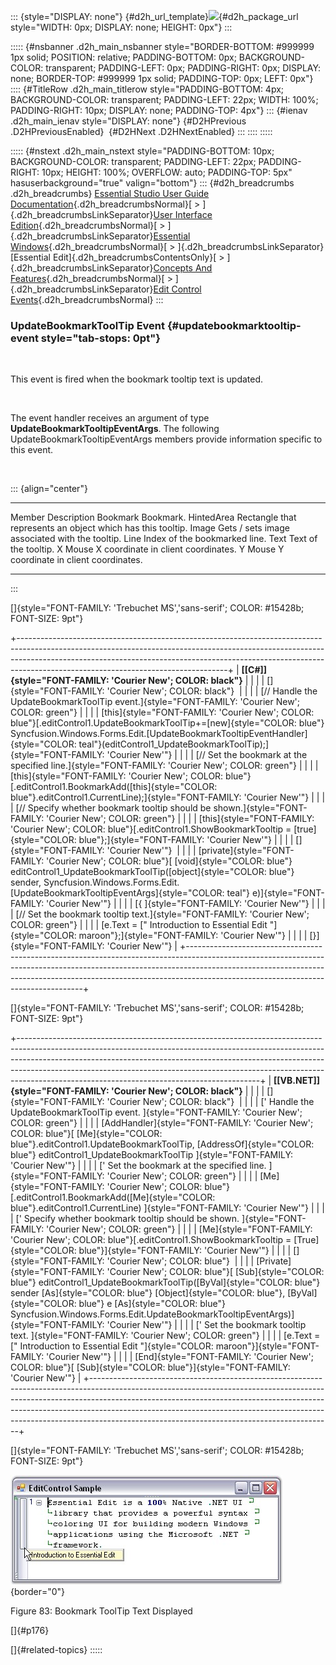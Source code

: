 ::: {style="DISPLAY: none"}
[](ms-xhelp:///?Id=d2h_url_template){#d2h_url_template}![](!package_url!){#d2h_package_url style="WIDTH: 0px; DISPLAY: none; HEIGHT: 0px"}
:::

::::: {#nsbanner .d2h_main_nsbanner style="BORDER-BOTTOM: #999999 1px solid; POSITION: relative; PADDING-BOTTOM: 0px; BACKGROUND-COLOR: transparent; PADDING-LEFT: 0px; PADDING-RIGHT: 0px; DISPLAY: none; BORDER-TOP: #999999 1px solid; PADDING-TOP: 0px; LEFT: 0px"}
:::: {#TitleRow .d2h_main_titlerow style="PADDING-BOTTOM: 4px; BACKGROUND-COLOR: transparent; PADDING-LEFT: 22px; WIDTH: 100%; PADDING-RIGHT: 10px; DISPLAY: none; PADDING-TOP: 4px"}
::: {#ienav .d2h_main_ienav style="DISPLAY: none"}
[](ms-xhelp:///?Id=e93a8d2e-544a-4790-ac4f-0f8826e1ac80){#D2HPrevious .D2HPreviousEnabled}  [](ms-xhelp:///?Id=4d84d399-0b00-494f-8eff-5d9de178b936){#D2HNext .D2HNextEnabled}
:::
::::
:::::

::::: {#nstext .d2h_main_nstext style="PADDING-BOTTOM: 10px; BACKGROUND-COLOR: transparent; PADDING-LEFT: 22px; PADDING-RIGHT: 10px; HEIGHT: 100%; OVERFLOW: auto; PADDING-TOP: 5px" hasuserbackground="true" valign="bottom"}
::: {#d2h_breadcrumbs .d2h_breadcrumbs}
[Essential Studio User Guide Documentation](ms-xhelp:///?Id=12457748-09e3-4d74-a240-8e049cedf030){.d2h_breadcrumbsNormal}[ \> ]{.d2h_breadcrumbsLinkSeparator}[User Interface Edition](ms-xhelp:///?Id=c29296b7-531c-413b-a0ec-488ca1f7f669){.d2h_breadcrumbsNormal}[ \> ]{.d2h_breadcrumbsLinkSeparator}[Essential Windows](ms-xhelp:///?Id=e60759d8-47a4-4570-9d7a-16a68d63f2ea){.d2h_breadcrumbsNormal}[ \> ]{.d2h_breadcrumbsLinkSeparator}[Essential Edit]{.d2h_breadcrumbsContentsOnly}[ \> ]{.d2h_breadcrumbsLinkSeparator}[Concepts And Features](ms-xhelp:///?Id=7c39cee6-8434-4711-a18e-efaba8ac85c0){.d2h_breadcrumbsNormal}[ \> ]{.d2h_breadcrumbsLinkSeparator}[Edit Control Events](ms-xhelp:///?Id=39ab5339-bb39-4c99-9289-a3bd6f42c609){.d2h_breadcrumbsNormal}
:::

### UpdateBookmarkToolTip Event {#updatebookmarktooltip-event style="tab-stops: 0pt"}

 

This event is fired when the bookmark tooltip text is updated.

 

The event handler receives an argument of type **UpdateBookmarkTooltipEventArgs**. The following UpdateBookmarkTooltipEventArgs members provide information specific to this event.

 

::: {align="center"}
  ------------ -------------------------------------------------------------
  Member       Description
  Bookmark     Bookmark.
  HintedArea   Rectangle that represents an object which has this tooltip.
  Image        Gets / sets image associated with the tooltip.
  Line         Index of the bookmarked line.
  Text         Text of the tooltip.
  X            Mouse X coordinate in client coordinates.
  Y            Mouse Y coordinate in client coordinates.
  ------------ -------------------------------------------------------------
:::

[]{style="FONT-FAMILY: 'Trebuchet MS','sans-serif'; COLOR: #15428b; FONT-SIZE: 9pt"} 

+----------------------------------------------------------------------------------------------------------------------------------------------------------------------------------------------------------------------------------------------------------------------------------------------+
| **[\[C#\]]{style="FONT-FAMILY: 'Courier New'; COLOR: black"}**                                                                                                                                                                                                                               |
|                                                                                                                                                                                                                                                                                              |
| []{style="FONT-FAMILY: 'Courier New'; COLOR: black"}                                                                                                                                                                                                                                         |
|                                                                                                                                                                                                                                                                                              |
| [// Handle the UpdateBookmarkToolTip event.]{style="FONT-FAMILY: 'Courier New'; COLOR: green"}                                                                                                                                                                                               |
|                                                                                                                                                                                                                                                                                              |
| [this]{style="FONT-FAMILY: 'Courier New'; COLOR: blue"}[.editControl1.UpdateBookmarkToolTip+=[new]{style="COLOR: blue"} Syncfusion.Windows.Forms.Edit.[UpdateBookmarkTooltipEventHandler]{style="COLOR: teal"}(editControl1_UpdateBookmarkToolTip);]{style="FONT-FAMILY: 'Courier New'"}     |
|                                                                                                                                                                                                                                                                                              |
| [// Set the bookmark at the specified line.]{style="FONT-FAMILY: 'Courier New'; COLOR: green"}                                                                                                                                                                                               |
|                                                                                                                                                                                                                                                                                              |
| [this]{style="FONT-FAMILY: 'Courier New'; COLOR: blue"}[.editControl1.BookmarkAdd([this]{style="COLOR: blue"}.editControl1.CurrentLine);]{style="FONT-FAMILY: 'Courier New'"}                                                                                                                |
|                                                                                                                                                                                                                                                                                              |
| [// Specify whether bookmark tooltip should be shown.]{style="FONT-FAMILY: 'Courier New'; COLOR: green"}                                                                                                                                                                                     |
|                                                                                                                                                                                                                                                                                              |
| [this]{style="FONT-FAMILY: 'Courier New'; COLOR: blue"}[.editControl1.ShowBookmarkTooltip = [true]{style="COLOR: blue"};]{style="FONT-FAMILY: 'Courier New'"}                                                                                                                                |
|                                                                                                                                                                                                                                                                                              |
| []{style="FONT-FAMILY: 'Courier New'"}                                                                                                                                                                                                                                                       |
|                                                                                                                                                                                                                                                                                              |
| [private]{style="FONT-FAMILY: 'Courier New'; COLOR: blue"}[ [void]{style="COLOR: blue"} editControl1_UpdateBookmarkToolTip([object]{style="COLOR: blue"} sender, Syncfusion.Windows.Forms.Edit.[UpdateBookmarkTooltipEventArgs]{style="COLOR: teal"} e)]{style="FONT-FAMILY: 'Courier New'"} |
|                                                                                                                                                                                                                                                                                              |
| [{ ]{style="FONT-FAMILY: 'Courier New'"}                                                                                                                                                                                                                                                     |
|                                                                                                                                                                                                                                                                                              |
| [// Set the bookmark tooltip text.]{style="FONT-FAMILY: 'Courier New'; COLOR: green"}                                                                                                                                                                                                        |
|                                                                                                                                                                                                                                                                                              |
| [e.Text = [\" Introduction to Essential Edit \"]{style="COLOR: maroon"};]{style="FONT-FAMILY: 'Courier New'"}                                                                                                                                                                                |
|                                                                                                                                                                                                                                                                                              |
| [}]{style="FONT-FAMILY: 'Courier New'"}                                                                                                                                                                                                                                                      |
+----------------------------------------------------------------------------------------------------------------------------------------------------------------------------------------------------------------------------------------------------------------------------------------------+

[]{style="FONT-FAMILY: 'Trebuchet MS','sans-serif'; COLOR: #15428b; FONT-SIZE: 9pt"} 

+------------------------------------------------------------------------------------------------------------------------------------------------------------------------------------------------------------------------------------------------------------------------------------------------------------------------------------------------------------------------------------+
| **[\[VB.NET\]]{style="FONT-FAMILY: 'Courier New'; COLOR: black"}**                                                                                                                                                                                                                                                                                                                 |
|                                                                                                                                                                                                                                                                                                                                                                                    |
| []{style="FONT-FAMILY: 'Courier New'; COLOR: black"}                                                                                                                                                                                                                                                                                                                               |
|                                                                                                                                                                                                                                                                                                                                                                                    |
| [\' Handle the UpdateBookmarkToolTip event. ]{style="FONT-FAMILY: 'Courier New'; COLOR: green"}                                                                                                                                                                                                                                                                                    |
|                                                                                                                                                                                                                                                                                                                                                                                    |
| [AddHandler]{style="FONT-FAMILY: 'Courier New'; COLOR: blue"}[ [Me]{style="COLOR: blue"}.editControl1.UpdateBookmarkToolTip, [AddressOf]{style="COLOR: blue"} editControl1_UpdateBookmarkToolTip ]{style="FONT-FAMILY: 'Courier New'"}                                                                                                                                             |
|                                                                                                                                                                                                                                                                                                                                                                                    |
| [\' Set the bookmark at the specified line. ]{style="FONT-FAMILY: 'Courier New'; COLOR: green"}                                                                                                                                                                                                                                                                                    |
|                                                                                                                                                                                                                                                                                                                                                                                    |
| [Me]{style="FONT-FAMILY: 'Courier New'; COLOR: blue"}[.editControl1.BookmarkAdd([Me]{style="COLOR: blue"}.editControl1.CurrentLine) ]{style="FONT-FAMILY: 'Courier New'"}                                                                                                                                                                                                          |
|                                                                                                                                                                                                                                                                                                                                                                                    |
| [\' Specify whether bookmark tooltip should be shown. ]{style="FONT-FAMILY: 'Courier New'; COLOR: green"}                                                                                                                                                                                                                                                                          |
|                                                                                                                                                                                                                                                                                                                                                                                    |
| [Me]{style="FONT-FAMILY: 'Courier New'; COLOR: blue"}[.editControl1.ShowBookmarkTooltip = [True]{style="COLOR: blue"}]{style="FONT-FAMILY: 'Courier New'"}                                                                                                                                                                                                                         |
|                                                                                                                                                                                                                                                                                                                                                                                    |
| []{style="FONT-FAMILY: 'Courier New'; COLOR: blue"}                                                                                                                                                                                                                                                                                                                                |
|                                                                                                                                                                                                                                                                                                                                                                                    |
| [Private]{style="FONT-FAMILY: 'Courier New'; COLOR: blue"}[ [Sub]{style="COLOR: blue"} editControl1_UpdateBookmarkToolTip([ByVal]{style="COLOR: blue"} sender [As]{style="COLOR: blue"} [Object]{style="COLOR: blue"}, [ByVal]{style="COLOR: blue"} e [As]{style="COLOR: blue"} Syncfusion.Windows.Forms.Edit.UpdateBookmarkTooltipEventArgs)]{style="FONT-FAMILY: 'Courier New'"} |
|                                                                                                                                                                                                                                                                                                                                                                                    |
| [\' Set the bookmark tooltip text. ]{style="FONT-FAMILY: 'Courier New'; COLOR: green"}                                                                                                                                                                                                                                                                                             |
|                                                                                                                                                                                                                                                                                                                                                                                    |
| [e.Text = [\" Introduction to Essential Edit \"]{style="COLOR: maroon"}]{style="FONT-FAMILY: 'Courier New'"}                                                                                                                                                                                                                                                                       |
|                                                                                                                                                                                                                                                                                                                                                                                    |
| [End]{style="FONT-FAMILY: 'Courier New'; COLOR: blue"}[ [Sub]{style="COLOR: blue"}]{style="FONT-FAMILY: 'Courier New'"}                                                                                                                                                                                                                                                            |
+------------------------------------------------------------------------------------------------------------------------------------------------------------------------------------------------------------------------------------------------------------------------------------------------------------------------------------------------------------------------------------+

[]{style="FONT-FAMILY: 'Trebuchet MS','sans-serif'; COLOR: #15428b; FONT-SIZE: 9pt"} 

![](ImagesExt/image90_83.jpg){border="0"}

Figure 83: Bookmark ToolTip Text Displayed

[]{#p176} 

[]{#related-topics}
:::::
